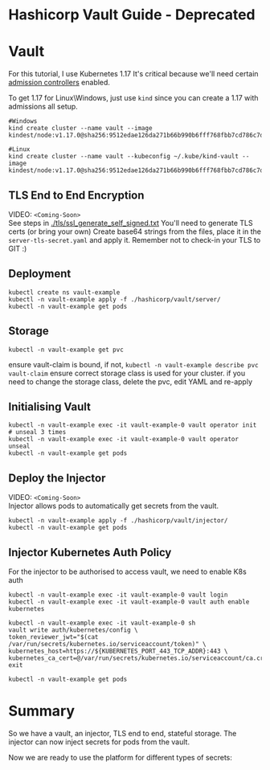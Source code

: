 # Hashicorp Vault Guide - Deprecated

# Vault

For this tutorial, I use Kubernetes 1.17
It's critical because we'll need certain [admission controllers](https://kubernetes.io/docs/reference/access-authn-authz/extensible-admission-controllers/) enabled.

To get 1.17 for Linux\Windows, just use `kind` since you can create a 1.17 with admissions all setup.

```
#Windows
kind create cluster --name vault --image kindest/node:v1.17.0@sha256:9512edae126da271b66b990b6fff768fbb7cd786c7d39e86bdf55906352fdf62

#Linux
kind create cluster --name vault --kubeconfig ~/.kube/kind-vault --image kindest/node:v1.17.0@sha256:9512edae126da271b66b990b6fff768fbb7cd786c7d39e86bdf55906352fdf62
```

## TLS End to End Encryption

VIDEO: `<Coming-Soon>`  
See steps in [./tls/ssl_generate_self_signed.txt](./tls/ssl_generate_self_signed.txt)
You'll need to generate TLS certs (or bring your own)
Create base64 strings from the files, place it in the `server-tls-secret.yaml` and apply it.
Remember not to check-in your TLS to GIT :)

## Deployment

```
kubectl create ns vault-example
kubectl -n vault-example apply -f ./hashicorp/vault/server/
kubectl -n vault-example get pods
```

## Storage

```
kubectl -n vault-example get pvc
```

ensure vault-claim is bound, if not, `kubectl -n vault-example describe pvc vault-claim`
ensure correct storage class is used for your cluster.
if you need to change the storage class, delete the pvc, edit YAML and re-apply

## Initialising Vault

```
kubectl -n vault-example exec -it vault-example-0 vault operator init
# unseal 3 times
kubectl -n vault-example exec -it vault-example-0 vault operator unseal
kubectl -n vault-example get pods
```

## Deploy the Injector

VIDEO: `<Coming-Soon>`  
Injector allows pods to automatically get secrets from the vault.

```
kubectl -n vault-example apply -f ./hashicorp/vault/injector/
kubectl -n vault-example get pods
```

## Injector Kubernetes Auth Policy

For the injector to be authorised to access vault, we need to enable K8s auth

```
kubectl -n vault-example exec -it vault-example-0 vault login
kubectl -n vault-example exec -it vault-example-0 vault auth enable kubernetes

kubectl -n vault-example exec -it vault-example-0 sh
vault write auth/kubernetes/config \
token_reviewer_jwt="$(cat /var/run/secrets/kubernetes.io/serviceaccount/token)" \
kubernetes_host=https://${KUBERNETES_PORT_443_TCP_ADDR}:443 \
kubernetes_ca_cert=@/var/run/secrets/kubernetes.io/serviceaccount/ca.crt
exit

kubectl -n vault-example get pods
```

# Summary

So we have a vault, an injector, TLS end to end, stateful storage.
The injector can now inject secrets for pods from the vault.

Now we are ready to use the platform for different types of secrets:
